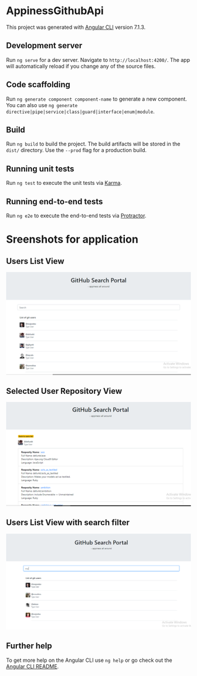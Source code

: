 # AppinessGithubApi

This project was generated with [Angular CLI](https://github.com/angular/angular-cli) version 7.1.3.

## Development server

Run `ng serve` for a dev server. Navigate to `http://localhost:4200/`. The app will automatically reload if you change any of the source files.

## Code scaffolding

Run `ng generate component component-name` to generate a new component. You can also use `ng generate directive|pipe|service|class|guard|interface|enum|module`.

## Build

Run `ng build` to build the project. The build artifacts will be stored in the `dist/` directory. Use the `--prod` flag for a production build.

## Running unit tests

Run `ng test` to execute the unit tests via [Karma](https://karma-runner.github.io).

## Running end-to-end tests

Run `ng e2e` to execute the end-to-end tests via [Protractor](http://www.protractortest.org/).

# Sreenshots for application
## Users List View
![](images/Capture1.PNG)
## Selected User Repository View
![](images/Capture2.PNG)
## Users List View with search filter
![](images/Capture3.PNG)
## Further help

To get more help on the Angular CLI use `ng help` or go check out the [Angular CLI README](https://github.com/angular/angular-cli/blob/master/README.md).
